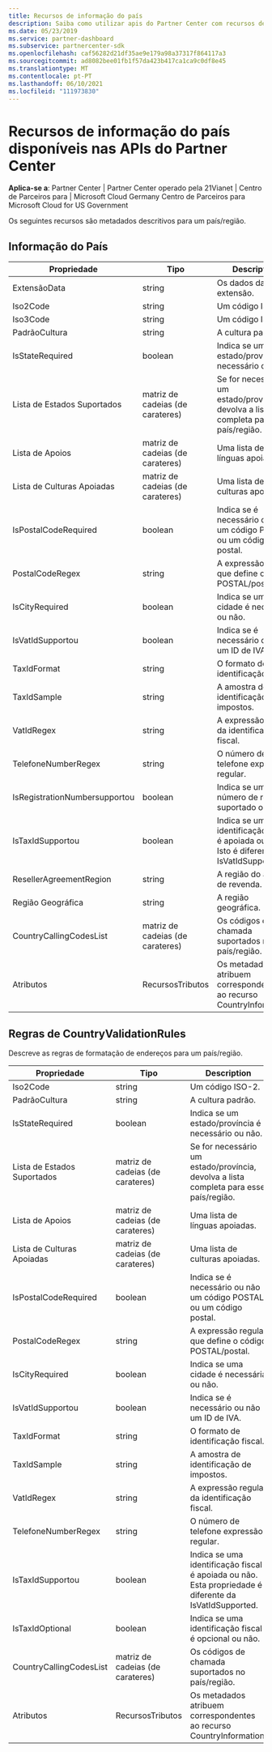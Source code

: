 ```yaml
---
title: Recursos de informação do país
description: Saiba como utilizar apis do Partner Center com recursos de informação do País e metadados descritivos relacionados com um país ou região específico.
ms.date: 05/23/2019
ms.service: partner-dashboard
ms.subservice: partnercenter-sdk
ms.openlocfilehash: caf56282d21df35ae9e179a98a37317f864117a3
ms.sourcegitcommit: ad8082bee01fb1f57da423b417ca1ca9c0df8e45
ms.translationtype: MT
ms.contentlocale: pt-PT
ms.lasthandoff: 06/10/2021
ms.locfileid: "111973830"
---
```

# <a name="country-information-resources-available-from-partner-center-apis"></a>Recursos de informação do país disponíveis nas APIs do Partner Center

**Aplica-se a**: Partner Center | Partner Center operado pela 21Vianet | Centro de Parceiros para | Microsoft Cloud Germany Centro de Parceiros para Microsoft Cloud for US Government

Os seguintes recursos são metadados descritivos para um país/região.

## <a name="countryinformation"></a>Informação do País

| Propriedade                      | Tipo               | Description                                                                                        |
|-------------------------------|--------------------|----------------------------------------------------------------------------------------------------|
| ExtensãoData                 | string             | Os dados da extensão.                                                                                |
| Iso2Code                      | string             | Um código ISO-2.                                                                                     |
| Iso3Code                      | string             | Um código ISO-3.                                                                                     |
| PadrãoCultura                | string             | A cultura padrão.                                                                               |
| IsStateRequired               | boolean            | Indica se um estado/província é necessário ou não.                                             |
| Lista de Estados Suportados           | matriz de cadeias (de carateres)   | Se for necessário um estado/província, devolva a lista completa para esse país/região.                    |
| Lista de Apoios        | matriz de cadeias (de carateres)   | Uma lista de línguas apoiadas.                                                                     |
| Lista de Culturas Apoiadas         | matriz de cadeias (de carateres)   | Uma lista de culturas apoiadas.                                                                      |
| IsPostalCodeRequired          | boolean            | Indica se é necessário ou não um código POSTAL ou um código postal.                                    |
| PostalCodeRegex               | string             | A expressão regular que define o código POSTAL/postal.                                          |
| IsCityRequired                | boolean            | Indica se uma cidade é necessária ou não.                                                       |
| IsVatIdSupportou              | boolean            | Indica se é necessário ou não um ID de IVA.                                                     |
| TaxIdFormat                   | string             | O formato de identificação fiscal.                                                                                 |
| TaxIdSample                   | string             | A amostra de identificação de impostos.                                                                                 |
| VatIdRegex                    | string             | A expressão regular da identificação fiscal.                                                                     |
| TelefoneNumberRegex              | string             | O número de telefone expressão regular.                                                               |
| IsRegistrationNumbersupportou | boolean            | Indica se um número de registo é suportado ou não.                                       |
| IsTaxIdSupportou              | boolean            | Indica se uma identificação fiscal é apoiada ou não. Isto é diferente do IsVatIdSupported. |
| ResellerAgreementRegion       | string             | A região do acordo de revenda.                                                                     |
| Região Geográfica              | string             | A região geográfica.                                                                             |
| CountryCallingCodesList       | matriz de cadeias (de carateres)   | Os códigos de chamada suportados no país/região.                                                 |
| Atributos                    | RecursosTributos | Os metadados atribuem correspondentes ao recurso CountryInformation.                          |

## <a name="countryvalidationrules"></a>Regras de CountryValidationRules

Descreve as regras de formatação de endereços para um país/região.

| Propriedade                | Tipo               | Description                                                                                        |
|-------------------------|--------------------|----------------------------------------------------------------------------------------------------|
| Iso2Code                | string             | Um código ISO-2.                                                                                     |
| PadrãoCultura          | string             | A cultura padrão.                                                                               |
| IsStateRequired         | boolean            | Indica se um estado/província é necessário ou não.                                             |
| Lista de Estados Suportados     | matriz de cadeias (de carateres)   | Se for necessário um estado/província, devolva a lista completa para esse país/região.                    |
| Lista de Apoios  | matriz de cadeias (de carateres)   | Uma lista de línguas apoiadas.                                                                     |
| Lista de Culturas Apoiadas   | matriz de cadeias (de carateres)   | Uma lista de culturas apoiadas.                                                                      |
| IsPostalCodeRequired    | boolean            | Indica se é necessário ou não um código POSTAL ou um código postal.                                    |
| PostalCodeRegex         | string             | A expressão regular que define o código POSTAL/postal.                                          |
| IsCityRequired          | boolean            | Indica se uma cidade é necessária ou não.                                                       |
| IsVatIdSupportou        | boolean            | Indica se é necessário ou não um ID de IVA.                                                     |
| TaxIdFormat             | string             | O formato de identificação fiscal.                                                                                 |
| TaxIdSample             | string             | A amostra de identificação de impostos.                                                                                 |
| VatIdRegex              | string             | A expressão regular da identificação fiscal.                                                                     |
| TelefoneNumberRegex        | string             | O número de telefone expressão regular.                                                               |
| IsTaxIdSupportou        | boolean            | Indica se uma identificação fiscal é apoiada ou não. Esta propriedade é diferente da IsVatIdSupported. |
| IsTaxIdOptional         | boolean            | Indica se uma identificação fiscal é opcional ou não.                                                     |
| CountryCallingCodesList | matriz de cadeias (de carateres)   | Os códigos de chamada suportados no país/região.                                                 |
| Atributos              | RecursosTributos | Os metadados atribuem correspondentes ao recurso CountryInformation.                          |
